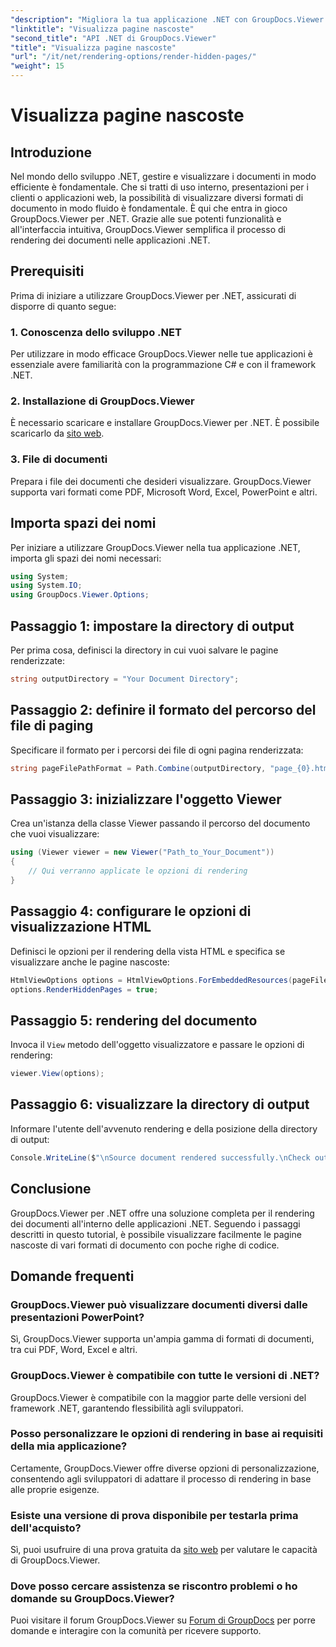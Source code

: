 ```yaml
---
"description": "Migliora la tua applicazione .NET con GroupDocs.Viewer per un rendering dei documenti impeccabile. Segui la nostra guida passo passo per visualizzare le pagine nascoste senza problemi."
"linktitle": "Visualizza pagine nascoste"
"second_title": "API .NET di GroupDocs.Viewer"
"title": "Visualizza pagine nascoste"
"url": "/it/net/rendering-options/render-hidden-pages/"
"weight": 15
---
```


# Visualizza pagine nascoste

## Introduzione
Nel mondo dello sviluppo .NET, gestire e visualizzare i documenti in modo efficiente è fondamentale. Che si tratti di uso interno, presentazioni per i clienti o applicazioni web, la possibilità di visualizzare diversi formati di documento in modo fluido è fondamentale. È qui che entra in gioco GroupDocs.Viewer per .NET. Grazie alle sue potenti funzionalità e all'interfaccia intuitiva, GroupDocs.Viewer semplifica il processo di rendering dei documenti nelle applicazioni .NET.
## Prerequisiti
Prima di iniziare a utilizzare GroupDocs.Viewer per .NET, assicurati di disporre di quanto segue:
### 1. Conoscenza dello sviluppo .NET
Per utilizzare in modo efficace GroupDocs.Viewer nelle tue applicazioni è essenziale avere familiarità con la programmazione C# e con il framework .NET.
### 2. Installazione di GroupDocs.Viewer
È necessario scaricare e installare GroupDocs.Viewer per .NET. È possibile scaricarlo da [sito web](https://releases.groupdocs.com/viewer/net/).
### 3. File di documenti
Prepara i file dei documenti che desideri visualizzare. GroupDocs.Viewer supporta vari formati come PDF, Microsoft Word, Excel, PowerPoint e altri.

## Importa spazi dei nomi
Per iniziare a utilizzare GroupDocs.Viewer nella tua applicazione .NET, importa gli spazi dei nomi necessari:
```csharp
using System;
using System.IO;
using GroupDocs.Viewer.Options;
```
## Passaggio 1: impostare la directory di output
Per prima cosa, definisci la directory in cui vuoi salvare le pagine renderizzate:
```csharp
string outputDirectory = "Your Document Directory";
```
## Passaggio 2: definire il formato del percorso del file di paging
Specificare il formato per i percorsi dei file di ogni pagina renderizzata:
```csharp
string pageFilePathFormat = Path.Combine(outputDirectory, "page_{0}.html");
```
## Passaggio 3: inizializzare l'oggetto Viewer
Crea un'istanza della classe Viewer passando il percorso del documento che vuoi visualizzare:
```csharp
using (Viewer viewer = new Viewer("Path_to_Your_Document"))
{
    // Qui verranno applicate le opzioni di rendering
}
```
## Passaggio 4: configurare le opzioni di visualizzazione HTML
Definisci le opzioni per il rendering della vista HTML e specifica se visualizzare anche le pagine nascoste:
```csharp
HtmlViewOptions options = HtmlViewOptions.ForEmbeddedResources(pageFilePathFormat);
options.RenderHiddenPages = true;
```
## Passaggio 5: rendering del documento
Invoca il `View` metodo dell'oggetto visualizzatore e passare le opzioni di rendering:
```csharp
viewer.View(options);
```
## Passaggio 6: visualizzare la directory di output
Informare l'utente dell'avvenuto rendering e della posizione della directory di output:
```csharp
Console.WriteLine($"\nSource document rendered successfully.\nCheck output in {outputDirectory}.");
```

## Conclusione
GroupDocs.Viewer per .NET offre una soluzione completa per il rendering dei documenti all'interno delle applicazioni .NET. Seguendo i passaggi descritti in questo tutorial, è possibile visualizzare facilmente le pagine nascoste di vari formati di documento con poche righe di codice.
## Domande frequenti
### GroupDocs.Viewer può visualizzare documenti diversi dalle presentazioni PowerPoint?
Sì, GroupDocs.Viewer supporta un'ampia gamma di formati di documenti, tra cui PDF, Word, Excel e altri.
### GroupDocs.Viewer è compatibile con tutte le versioni di .NET?
GroupDocs.Viewer è compatibile con la maggior parte delle versioni del framework .NET, garantendo flessibilità agli sviluppatori.
### Posso personalizzare le opzioni di rendering in base ai requisiti della mia applicazione?
Certamente, GroupDocs.Viewer offre diverse opzioni di personalizzazione, consentendo agli sviluppatori di adattare il processo di rendering in base alle proprie esigenze.
### Esiste una versione di prova disponibile per testarla prima dell'acquisto?
Sì, puoi usufruire di una prova gratuita da [sito web](https://releases.groupdocs.com/) per valutare le capacità di GroupDocs.Viewer.
### Dove posso cercare assistenza se riscontro problemi o ho domande su GroupDocs.Viewer?
Puoi visitare il forum GroupDocs.Viewer su [Forum di GroupDocs](https://forum.groupdocs.com/c/viewer/9) per porre domande e interagire con la comunità per ricevere supporto.